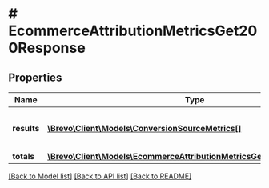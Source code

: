 # # EcommerceAttributionMetricsGet200Response

## Properties

Name | Type | Description | Notes
------------ | ------------- | ------------- | -------------
**results** | [**\Brevo\Client\Models\ConversionSourceMetrics[]**](ConversionSourceMetrics.md) | List of conversion attribution metrics |
**totals** | [**\Brevo\Client\Models\EcommerceAttributionMetricsGet200ResponseTotals**](EcommerceAttributionMetricsGet200ResponseTotals.md) |  |

[[Back to Model list]](../../README.md#models) [[Back to API list]](../../README.md#endpoints) [[Back to README]](../../README.md)
